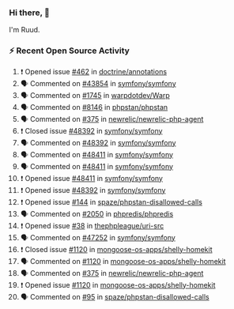 ### Hi there, 👋

I'm Ruud.
 
### :zap: Recent Open Source Activity

<!--START_SECTION:activity-->
1. ❗️ Opened issue [#462](https://github.com/doctrine/annotations/issues/462) in [doctrine/annotations](https://github.com/doctrine/annotations)
2. 🗣 Commented on [#43854](https://github.com/symfony/symfony/issues/43854) in [symfony/symfony](https://github.com/symfony/symfony)
3. 🗣 Commented on [#1745](https://github.com/warpdotdev/Warp/issues/1745) in [warpdotdev/Warp](https://github.com/warpdotdev/Warp)
4. 🗣 Commented on [#8146](https://github.com/phpstan/phpstan/issues/8146) in [phpstan/phpstan](https://github.com/phpstan/phpstan)
5. 🗣 Commented on [#375](https://github.com/newrelic/newrelic-php-agent/issues/375) in [newrelic/newrelic-php-agent](https://github.com/newrelic/newrelic-php-agent)
6. ❗️ Closed issue [#48392](https://github.com/symfony/symfony/issues/48392) in [symfony/symfony](https://github.com/symfony/symfony)
7. 🗣 Commented on [#48392](https://github.com/symfony/symfony/issues/48392) in [symfony/symfony](https://github.com/symfony/symfony)
8. 🗣 Commented on [#48411](https://github.com/symfony/symfony/issues/48411) in [symfony/symfony](https://github.com/symfony/symfony)
9. 🗣 Commented on [#48411](https://github.com/symfony/symfony/issues/48411) in [symfony/symfony](https://github.com/symfony/symfony)
10. ❗️ Opened issue [#48411](https://github.com/symfony/symfony/issues/48411) in [symfony/symfony](https://github.com/symfony/symfony)
11. ❗️ Opened issue [#48392](https://github.com/symfony/symfony/issues/48392) in [symfony/symfony](https://github.com/symfony/symfony)
12. ❗️ Opened issue [#144](https://github.com/spaze/phpstan-disallowed-calls/issues/144) in [spaze/phpstan-disallowed-calls](https://github.com/spaze/phpstan-disallowed-calls)
13. 🗣 Commented on [#2050](https://github.com/phpredis/phpredis/issues/2050) in [phpredis/phpredis](https://github.com/phpredis/phpredis)
14. ❗️ Opened issue [#38](https://github.com/thephpleague/uri-src/issues/38) in [thephpleague/uri-src](https://github.com/thephpleague/uri-src)
15. 🗣 Commented on [#47252](https://github.com/symfony/symfony/issues/47252) in [symfony/symfony](https://github.com/symfony/symfony)
16. ❗️ Closed issue [#1120](https://github.com/mongoose-os-apps/shelly-homekit/issues/1120) in [mongoose-os-apps/shelly-homekit](https://github.com/mongoose-os-apps/shelly-homekit)
17. 🗣 Commented on [#1120](https://github.com/mongoose-os-apps/shelly-homekit/issues/1120) in [mongoose-os-apps/shelly-homekit](https://github.com/mongoose-os-apps/shelly-homekit)
18. 🗣 Commented on [#375](https://github.com/newrelic/newrelic-php-agent/issues/375) in [newrelic/newrelic-php-agent](https://github.com/newrelic/newrelic-php-agent)
19. ❗️ Opened issue [#1120](https://github.com/mongoose-os-apps/shelly-homekit/issues/1120) in [mongoose-os-apps/shelly-homekit](https://github.com/mongoose-os-apps/shelly-homekit)
20. 🗣 Commented on [#95](https://github.com/spaze/phpstan-disallowed-calls/issues/95) in [spaze/phpstan-disallowed-calls](https://github.com/spaze/phpstan-disallowed-calls)
<!--END_SECTION:activity-->

